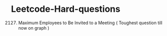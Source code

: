 # Leetcode-Hard-questions
2127. Maximum Employees to Be Invited to a Meeting ( Toughest question till now on graph )
